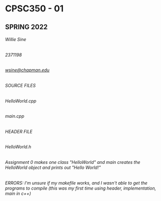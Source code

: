 # CPSC350 - 01
## SPRING 2022
###### Willie Sine
###### 2371198
###### wsine@chapman.edu

###### SOURCE FILES
###### HelloWorld.cpp
###### main.cpp

###### HEADER FILE
###### HelloWorld.h

###### Assignment 0 makes one class "HelloWorld" and main creates the HelloWorld object and prints out "Hello World!"


###### ERRORS: I'm unsure if my makefile works, and I wasn't able to get the programs to compile (this was my first time using header, implementation, main in c++)
